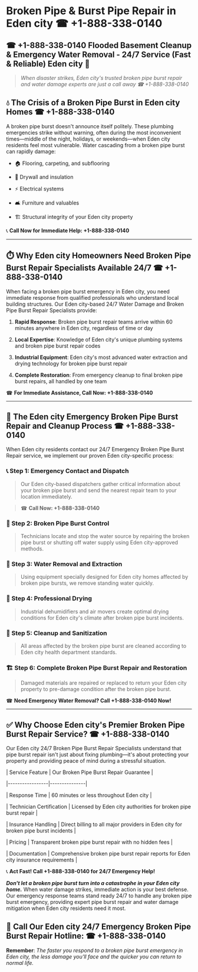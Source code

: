 # Broken Pipe & Burst Pipe Repair in Eden city ☎ +1-888-338-0140  
## ☎ +1-888-338-0140 Flooded Basement Cleanup & Emergency Water Removal - 24/7 Service (Fast & Reliable) Eden city 🚨  

> *When disaster strikes, Eden city's trusted broken pipe burst repair and water damage experts are just a call away ☎ +1-888-338-0140*  

## 💧 The Crisis of a Broken Pipe Burst in Eden city Homes ☎ +1-888-338-0140  

A broken pipe burst doesn't announce itself politely. These plumbing emergencies strike without warning, often during the most inconvenient times—middle of the night, holidays, or weekends—when Eden city residents feel most vulnerable. Water cascading from a broken pipe burst can rapidly damage:  

* 🏠 Flooring, carpeting, and subflooring  
* 🧱 Drywall and insulation  
* ⚡ Electrical systems  
* 🛋️ Furniture and valuables  
* 🏗️ Structural integrity of your Eden city property  

📞 **Call Now for Immediate Help: +1-888-338-0140**  

---  

## ⏱️ Why Eden city Homeowners Need Broken Pipe Burst Repair Specialists Available 24/7 ☎ +1-888-338-0140  

When facing a broken pipe burst emergency in Eden city, you need immediate response from qualified professionals who understand local building structures. Our Eden city-based 24/7 Water Damage and Broken Pipe Burst Repair Specialists provide:  

1. **Rapid Response**: Broken pipe burst repair teams arrive within 60 minutes anywhere in Eden city, regardless of time or day  
2. **Local Expertise**: Knowledge of Eden city's unique plumbing systems and broken pipe burst repair codes  
3. **Industrial Equipment**: Eden city's most advanced water extraction and drying technology for broken pipe burst repair  
4. **Complete Restoration**: From emergency cleanup to final broken pipe burst repairs, all handled by one team  

☎ **For Immediate Assistance, Call Now: +1-888-338-0140**  

---  

## 🔧 The Eden city Emergency Broken Pipe Burst Repair and Cleanup Process ☎ +1-888-338-0140  

When Eden city residents contact our 24/7 Emergency Broken Pipe Burst Repair service, we implement our proven Eden city-specific process:  

### 📞 Step 1: Emergency Contact and Dispatch  
> Our Eden city-based dispatchers gather critical information about your broken pipe burst and send the nearest repair team to your location immediately.  
> ☎ **Call Now: +1-888-338-0140**  

### 🚿 Step 2: Broken Pipe Burst Control  
> Technicians locate and stop the water source by repairing the broken pipe burst or shutting off water supply using Eden city-approved methods.  

### 🌊 Step 3: Water Removal and Extraction  
> Using equipment specially designed for Eden city homes affected by broken pipe bursts, we remove standing water quickly.  

### 💨 Step 4: Professional Drying  
> Industrial dehumidifiers and air movers create optimal drying conditions for Eden city's climate after broken pipe burst incidents.  

### 🧼 Step 5: Cleanup and Sanitization  
> All areas affected by the broken pipe burst are cleaned according to Eden city health department standards.  

### 🏗️ Step 6: Complete Broken Pipe Burst Repair and Restoration  
> Damaged materials are repaired or replaced to return your Eden city property to pre-damage condition after the broken pipe burst.  

☎ **Need Emergency Water Removal? Call +1-888-338-0140 Now!**  

---  

## ✅ Why Choose Eden city's Premier Broken Pipe Burst Repair Service? ☎ +1-888-338-0140  

Our Eden city 24/7 Broken Pipe Burst Repair Specialists understand that pipe burst repair isn't just about fixing plumbing—it's about protecting your property and providing peace of mind during a stressful situation.  

| Service Feature | Our Broken Pipe Burst Repair Guarantee |  
|-----------------|---------------|  
| Response Time | 60 minutes or less throughout Eden city |  
| Technician Certification | Licensed by Eden city authorities for broken pipe burst repair |  
| Insurance Handling | Direct billing to all major providers in Eden city for broken pipe burst incidents |  
| Pricing | Transparent broken pipe burst repair with no hidden fees |  
| Documentation | Comprehensive broken pipe burst repair reports for Eden city insurance requirements |  

📞 **Act Fast! Call +1-888-338-0140 for 24/7 Emergency Help!**  

***Don't let a broken pipe burst turn into a catastrophe in your Eden city home.*** When water damage strikes, immediate action is your best defense. Our emergency response teams stand ready 24/7 to handle any broken pipe burst emergency, providing expert pipe burst repair and water damage mitigation when Eden city residents need it most.  

## 📱 Call Our Eden city 24/7 Emergency Broken Pipe Burst Repair Hotline: ☎ +1-888-338-0140  

**Remember**: *The faster you respond to a broken pipe burst emergency in Eden city, the less damage you'll face and the quicker you can return to normal life.*